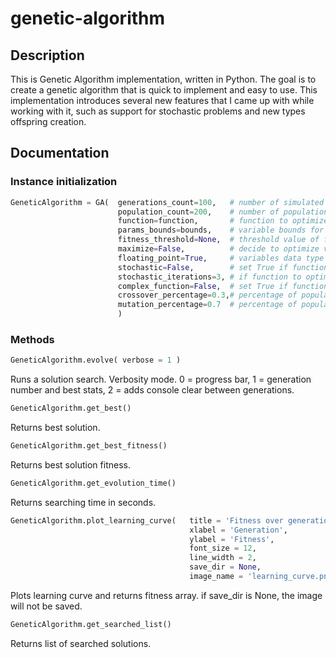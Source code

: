 # genetic-algorithm

## Description

This is Genetic Algorithm implementation, written in Python.
The goal is to create a genetic algorithm that is quick to implement and easy to use.
This implementation introduces several new features that I came up with while working with it, such as support for stochastic problems and new types offspring creation.

## Documentation

### Instance initialization

```python
GeneticAlgorithm = GA(  generations_count=100,   # number of simulated generations
                        population_count=200,    # number of population in generation
                        function=function,       # function to optimize
                        params_bounds=bounds,    # variable bounds for each argument
                        fitness_threshold=None,  # threshold value of fitness for early stopping
                        maximize=False,          # decide to optimize values for minimizing or maximizing function output
                        floating_point=True,     # variables data type
                        stochastic=False,        # set True if function to optimize have stochastic nature
                        stochastic_iterations=3, # if function to optimize have stochastic nature, performs multiple calculations for every individual (>=3)
                        complex_function=False,  # set True if function to optimize is computationally complex and when search space is relatively small
                        crossover_percentage=0.3,# percentage of population reproduced by crossover
                        mutation_percentage=0.7  # percentage of population reproduced by mutation
                        )
```

### Methods

```python
GeneticAlgorithm.evolve( verbose = 1 )
```
Runs a solution search.
Verbosity mode. 0 = progress bar, 1 = generation number and best stats, 2 = adds console clear between generations.

```python
GeneticAlgorithm.get_best()
```
Returns best solution.

```python
GeneticAlgorithm.get_best_fitness()
```
Returns best solution fitness.

```python
GeneticAlgorithm.get_evolution_time()
```
Returns searching time in seconds.

```python
GeneticAlgorithm.plot_learning_curve(   title = 'Fitness over generations',
                                        xlabel = 'Generation',
                                        ylabel = 'Fitness',
                                        font_size = 12,
                                        line_width = 2,
                                        save_dir = None,
                                        image_name = 'learning_curve.png')
```
Plots learning curve and returns fitness array.
if save_dir is None, the image will not be saved.

```python
GeneticAlgorithm.get_searched_list()
```
Returns list of searched solutions.
